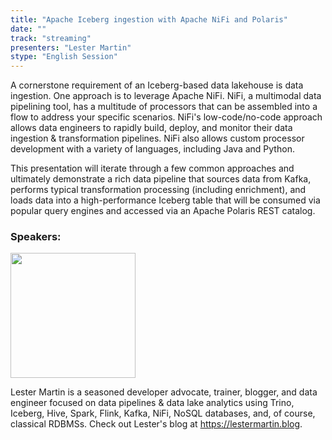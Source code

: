```yaml
---
title: "Apache Iceberg ingestion with Apache NiFi and Polaris"
date: ""
track: "streaming"
presenters: "Lester Martin"
stype: "English Session"
--- 
```


A cornerstone requirement of an Iceberg-based data lakehouse is data ingestion. One approach is to leverage Apache NiFi. NiFi, a multimodal data pipelining tool, has a multitude of processors that can be assembled into a flow to address your specific scenarios. NiFi's low-code/no-code approach allows data engineers to rapidly build, deploy, and monitor their data ingestion & transformation pipelines. NiFi also allows custom processor development with a variety of languages, including Java and Python.

This presentation will iterate through a few common approaches and ultimately demonstrate a rich data pipeline that sources data from Kafka, performs typical transformation processing (including enrichment), and loads data into a high-performance Iceberg table that will be consumed via popular query engines and accessed via an Apache Polaris REST catalog.

### Speakers:

<img src="https://sessionize.com/image/7ced-400o400o1-nQpjeSxnTeKrZ8WmXy1V7q.jpg" width="200" /><br/>

Lester Martin is a seasoned developer advocate, trainer, blogger, and data engineer focused on data pipelines & data lake analytics using Trino, Iceberg, Hive, Spark, Flink, Kafka, NiFi, NoSQL databases, and, of course, classical RDBMSs.  Check out Lester's blog at https://lestermartin.blog.